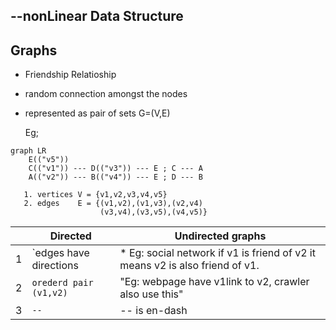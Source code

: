 --nonLinear Data Structure
-----------------------------------------------------
  Graphs 
-----------------------------------------------------
   

 - Friendship Relatioship  
 - random connection amongst the nodes 
 - represented as pair of sets G=(V,E)

      Eg;
```mermaid
graph LR
    E(("v5"))
    C(("v1")) --- D(("v3")) --- E ; C --- A
    A(("v2")) --- B(("v4")) --- E ; D --- B
```
       1. vertices V = {v1,v2,v3,v4,v5}
       2. edges    E = {(v1,v2),(v1,v3),(v2,v4)
                        (v3,v4),(v3,v5),(v4,v5)}

                  

|                |Directed                          |Undirected graphs                         |
|----------------|-------------------------------|-----------------------------|
|1|`edges have directions |* Eg: social network if v1 is friend of v2 it means v2 is also friend of v1.                  |
|2          |`orederd pair (v1,v2) `            |"Eg: webpage have v1link to v2, crawler also use this" 
|3          |`--`|-- is en-dash



